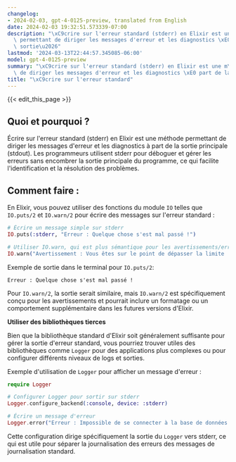 ```yaml
---
changelog:
- 2024-02-03, gpt-4-0125-preview, translated from English
date: 2024-02-03 19:32:51.573339-07:00
description: "\xC9crire sur l'erreur standard (stderr) en Elixir est une m\xE9thode\
  \ permettant de diriger les messages d'erreur et les diagnostics \xE0 part de la\
  \ sortie\u2026"
lastmod: '2024-03-13T22:44:57.345085-06:00'
model: gpt-4-0125-preview
summary: "\xC9crire sur l'erreur standard (stderr) en Elixir est une m\xE9thode permettant\
  \ de diriger les messages d'erreur et les diagnostics \xE0 part de la sortie\u2026"
title: "\xC9crire sur l'erreur standard"
---
```


{{< edit_this_page >}}

## Quoi et pourquoi ?

Écrire sur l'erreur standard (stderr) en Elixir est une méthode permettant de diriger les messages d'erreur et les diagnostics à part de la sortie principale (stdout). Les programmeurs utilisent stderr pour déboguer et gérer les erreurs sans encombrer la sortie principale du programme, ce qui facilite l'identification et la résolution des problèmes.

## Comment faire :

En Elixir, vous pouvez utiliser des fonctions du module `IO` telles que `IO.puts/2` et `IO.warn/2` pour écrire des messages sur l'erreur standard :

```elixir
# Écrire un message simple sur stderr
IO.puts(:stderr, "Erreur : Quelque chose s'est mal passé !")

# Utiliser IO.warn, qui est plus sémantique pour les avertissements/erreurs
IO.warn("Avertissement : Vous êtes sur le point de dépasser la limite !")
```

Exemple de sortie dans le terminal pour `IO.puts/2`:
```
Erreur : Quelque chose s'est mal passé !
```

Pour `IO.warn/2`, la sortie serait similaire, mais `IO.warn/2` est spécifiquement conçu pour les avertissements et pourrait inclure un formatage ou un comportement supplémentaire dans les futures versions d'Elixir.

**Utiliser des bibliothèques tierces**

Bien que la bibliothèque standard d'Elixir soit généralement suffisante pour gérer la sortie d'erreur standard, vous pourriez trouver utiles des bibliothèques comme `Logger` pour des applications plus complexes ou pour configurer différents niveaux de logs et sorties.

Exemple d'utilisation de `Logger` pour afficher un message d'erreur :

```elixir
require Logger

# Configurer Logger pour sortir sur stderr
Logger.configure_backend(:console, device: :stderr)

# Écrire un message d'erreur
Logger.error("Erreur : Impossible de se connecter à la base de données.")
```

Cette configuration dirige spécifiquement la sortie du `Logger` vers stderr, ce qui est utile pour séparer la journalisation des erreurs des messages de journalisation standard.

